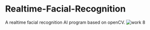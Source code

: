 # Realtime-Facial-Recognition
A realtime facial recognition AI program based on openCV.
![work 8](https://user-images.githubusercontent.com/104062587/164975745-b400f7a5-5f7e-4131-9833-fbd319a7aea0.png)
